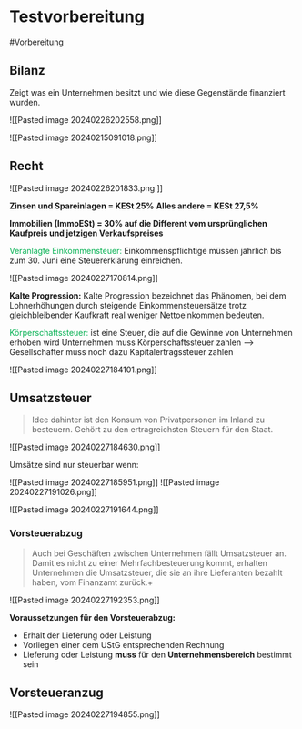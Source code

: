 # Testvorbereitung
#Vorbereitung 


## Bilanz
Zeigt was ein Unternehmen besitzt und wie diese Gegenstände finanziert wurden.

![[Pasted image 20240226202558.png]]

![[Pasted image 20240215091018.png]]

## Recht

![[Pasted image 20240226201833.png ]]

**Zinsen und Spareinlagen = KESt 25%**
**Alles andere = KESt 27,5%**

**Immobilien (ImmoESt) = 30% auf die Different vom ursprünglichen Kaufpreis und jetzigen Verkaufspreises**

<span style="color:#00b050">Veranlagte Einkommensteuer:</span> Einkommenspflichtige müssen jährlich bis zum 30. Juni eine Steuererklärung einreichen.

![[Pasted image 20240227170814.png]]


**Kalte Progression:**
Kalte Progression bezeichnet das Phänomen, bei dem Lohnerhöhungen durch steigende Einkommensteuersätze trotz gleichbleibender Kaufkraft real weniger Nettoeinkommen bedeuten.


<span style="color:#00b050">Körperschaftssteuer:</span> ist eine Steuer, die auf die Gewinne von Unternehmen erhoben wird
Unternehmen muss Körperschaftssteuer zahlen --> Gesellschafter muss noch dazu Kapitalertragssteuer zahlen

![[Pasted image 20240227184101.png]]


## Umsatzsteuer

>Idee dahinter ist den Konsum von Privatpersonen im Inland zu besteuern. Gehört zu den ertragreichsten Steuern für den Staat.

![[Pasted image 20240227184630.png]]


Umsätze sind nur steuerbar wenn:

![[Pasted image 20240227185951.png]]
![[Pasted image 20240227191026.png]]

![[Pasted image 20240227191644.png]]

### Vorsteuerabzug

>Auch bei Geschäften zwischen Unternehmen fällt Umsatzsteuer an. Damit es nicht zu einer Mehrfachbesteuerung kommt, erhalten Unternehmen die Umsatzsteuer, die sie an ihre Lieferanten bezahlt haben, vom Finanzamt zurück.+
 
 ![[Pasted image 20240227192353.png]]

**Voraussetzungen für den Vorsteuerabzug:**
- Erhalt der Lieferung oder Leistung
- Vorliegen einer dem UStG entsprechenden Rechnung
- Lieferung oder Leistung **muss** für den **Unternehmensbereich** bestimmt sein


## Vorsteueranzug

![[Pasted image 20240227194855.png]]


